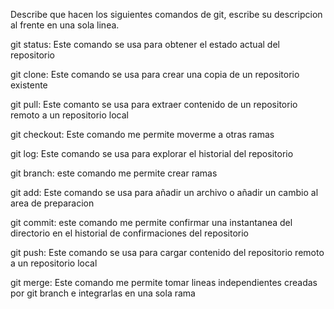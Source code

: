 Describe que hacen los siguientes comandos de git, escribe su descripcion al frente en una sola linea.

git status: Este comando se usa para obtener el estado actual del repositorio

git clone: Este comando se usa para crear una copia de un repositorio existente

git pull: Este comanto se usa para extraer contenido de un repositorio remoto a un repositorio local

git checkout: Este comando me permite moverme a otras ramas

git log: Este comando se usa para explorar el historial del repositorio

git branch: este comando me permite crear ramas

git add: Este comando se usa para añadir un archivo o añadir un cambio al area de preparacion

git commit: este comando me permite confirmar una instantanea del directorio en el historial de confirmaciones del repositorio

git push: Este comando se usa para cargar contenido del repositorio remoto a un repositorio local

git merge: Este comando me permite tomar lineas independientes creadas por git branch e integrarlas en una sola rama
